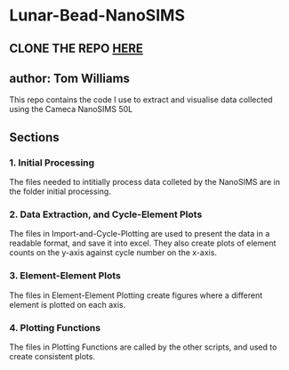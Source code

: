 # Lunar-Bead-NanoSIMS

## CLONE THE REPO [HERE](https://github.com/TomWilliamsBrown/Lunar-Bead-NanoSIMS.git)

## author: Tom Williams

This repo contains the code I use to extract and visualise data collected using the Cameca NanoSIMS 50L

## Sections

### 1. Initial Processing

The files needed to intitially process data colleted by the NanoSIMS are in the folder initial processing.

### 2. Data Extraction, and Cycle-Element Plots

The files in Import-and-Cycle-Plotting are used to present the data in a readable format, and save it into excel. They also create plots of element counts on the y-axis against cycle number on the x-axis.

### 3. Element-Element Plots

The files in Element-Element Plotting create figures where a different element is plotted on each axis.

### 4. Plotting Functions

The files in Plotting Functions are called by the other scripts, and used to create consistent plots.


